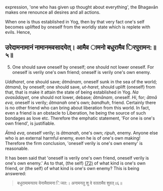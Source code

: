 expression, 'one who has given up thought about everything', the Bhagavān makes one renounce all desires and all actions.

When one is thus established in Yog, then by that very fact one's self becomes uplifted by oneself from the worldly state which is replete with evils. Hence,

## उरेदामनामानं नामानमवसादयेत्। आमैव ामनो बधुरामैव िरपुरामन:॥५॥

5. One should save oneself by oneself; one should not lower oneself. For oneself is verily one's own friend; oneself is verily one's own enemy.

*Uddharet*, one should save; *ātmānam*, oneself sunk in the sea of the world; *ātmanā*, by oneself; one should save, *ut-haret*, should uplift (oneself) from that, that is make it attain the state of being established in Yog. *Na avasādayet*, one should not lower, debase; *ātmānam*, oneself. *Hi*, for; *ātmā eva*, oneself is verily; *ātmanah* one's own; *bandhuh*, friend. Certainly there is no other friend who can bring about liberation from this world. In fact, even a friend is an obstacle to Liberation, he being the source of such bondages as love etc. Therefore the emphatic statement, 'For one is one's own friend', is justifiable.

*Ātmā eva*, oneself verily; is *ātmanah*, one's own; *ripuh*, enemy. Anyone else who is an external harmful enemy, even he is of one's own making! Therefore the firm conclusion, 'oneself verily is one's own enemy' is reasonable.

It has been said that 'oneself is verily one's own friend, oneself verily is one's own enemy.' As to that, (the self) [\(72\)](#page--1-0) of what kind is one's own friend, or (the self) of what kind is one's own enemy? This is being answered:

> बधुरामामनतय येनामैवामना िजत:। अनामनतु शु वे वततामैव शुवत्॥६॥